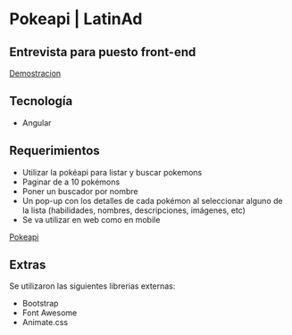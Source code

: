 # Pokeapi | LatinAd

## Entrevista para puesto front-end

[Demostracion](https://incandescent-sunflower-1f60f9.netlify.app/)

## Tecnología

- Angular

## Requerimientos

- Utilizar la pokéapi para listar y buscar pokemons
- Paginar de a 10 pokémons
- Poner un buscador por nombre
- Un pop-up con los detalles de cada pokémon al seleccionar alguno de la lista
  (habilidades, nombres, descripciones, imágenes, etc)
- Se va utilizar en web como en mobile

[Pokeapi](https://pokeapi.co/docs/v2)

## Extras

Se utilizaron las siguientes librerias externas:

- Bootstrap
- Font Awesome
- Animate.css
